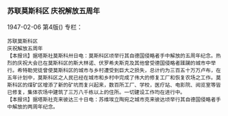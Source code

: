 ### 苏联莫斯科区  庆祝解放五周年

1947-02-06
第4版()
专栏：

    苏联莫斯科区
    庆祝解放五周年
    【本报讯】据塔斯社莫斯科卅日电：莫斯科区顷举行其自德国侵略者手中解放的五周年纪念。热烈的庆祝大会已在莫斯科区的斯大林诺、伏罗希夫斯克及其他曾受德国侵略者蹂躏的城市中举行。希特勒党徒曾使莫斯科区的城市与乡村遭受到巨大之损失，总计约为三百五十万万卢布，在五年计划中，莫斯科区之人民已经在城市和乡村中完成了伟大的修复工厂和恢复农场之工作。莫斯科区的煤矿区增添了新的矿坑而复兴起来，数百所工厂、学校，医疗站、电影院、阅览室等皆已修复，集体农场中建筑了三万八千栋以上的住所。一切建设工作均在进行中。
    【本报讯】据塔斯社克来彼达三十日电：苏维埃立陶宛之城市克来彼达顷举行其自德国侵略者手中解放的两周年纪念。
